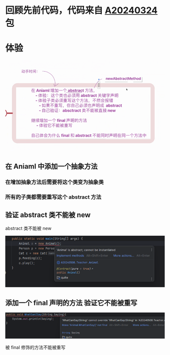 # 回顾先前代码，代码来自 [A20240324](..%2FA20240324) 包

# 体验

![img.png](img.png)

## 在 Aniaml 中添加一个抽象方法

### 在增加抽象方法后需要将这个类变为抽象类

### 所有的子类都需要重写这个 abstract 方法

## 验证 abstract 类不能被 new

abstract 类不能被 new

![img_1.png](img_1.png)

## 添加一个 final 声明的方法 验证它不能被重写

![img_2.png](img_2.png)

被 final 修饰的方法不能被重写




